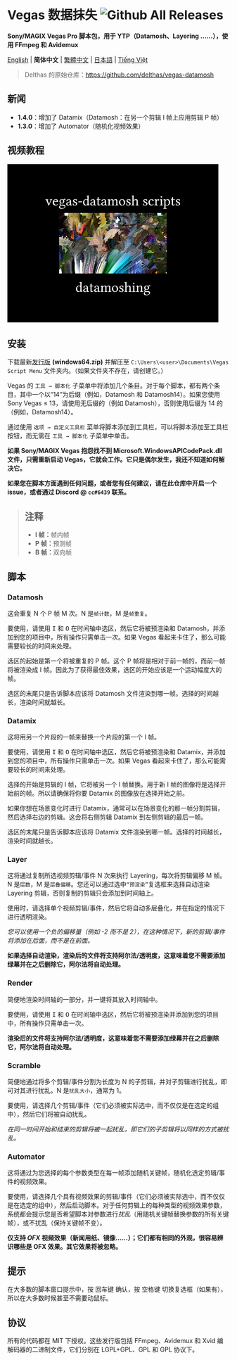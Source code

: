 # Vegas 数据抹失 ![Github All Releases](https://img.shields.io/github/downloads/delthas/vegas-datamosh/total.svg?style=flat-square)
**Sony/MAGIX Vegas Pro 脚本包，用于 YTP（Datamosh、Layering ……），使用 FFmpeg 和 Avidemux**

[English](README.md) | **简体中文** | [繁體中文](README_zh-TW.md) | [日本語](README_ja-JP.md) | [Tiếng Việt](README_vi-VN.md)

> Delthas 的原始仓库：https://github.com/delthas/vegas-datamosh

## 新闻
- **1.4.0**：增加了 Datamix（Datamosh：在另一个剪辑 I 帧上应用剪辑 P 帧）
- **1.3.0**：增加了 Automator（随机化视频效果）

## 视频教程
[![youtube video tutorial](0.jpg)](https://www.youtube.com/watch?v=6D2lW6H0bb8)
<!-- Raw image link: https://img.youtube.com/vi/6D2lW6H0bb8/0.jpg -->

## 安装
下载最新[发行版](../releases/latest) **(windows64.zip)** 并解压至 ```C:\Users\<user>\Documents\Vegas Script Menu``` 文件夹内。（如果文件夹不存在，请创建它。）

Vegas 的 `工具 → 脚本化` 子菜单中将添加几个条目。对于每个脚本，都有两个条目，其中一个以“14”为后缀（例如，Datamosh 和 Datamosh14）。如果您使用 Sony Vegas ≤ 13，请使用无后缀的（例如 Datamosh），否则使用后缀为 14 的（例如，Datamosh14）。

通过使用 `选项 → 自定义工具栏` 菜单将脚本添加到工具栏，可以将脚本添加至工具栏按钮，而无需在 `工具 → 脚本化` 子菜单中单击。

**如果 Sony/MAGIX Vegas 抱怨找不到 Microsoft.WindowsAPICodePack.dll 文件，只需重新启动 Vegas，它就会工作。它只是偶尔发生，我还不知道如何解决它。**

**如果您在脚本方面遇到任何问题，或者您有任何建议，请在此仓库中开启一个 issue，或者通过 Discord @ `cc#6439` 联系。**

> ## 注释
> * **I 帧：**<wbr />帧内帧
> * **P 帧：**<wbr />预测帧
> * **B 帧：**<wbr />双向帧

## 脚本

### Datamosh
这会重复 N 个 P 帧 M 次。N 是`帧计数`，M 是`帧重复`。

要使用，请使用 <kbd>I</kbd> 和 <kbd>O</kbd> 在时间轴中选区，然后它将被预渲染和 Datamosh，并添加到您的项目中，所有操作只需单击一次。如果 Vegas 看起来卡住了，那么可能需要较长的时间来处理。

选区的起始是第一个将被重复的 P 帧。这个 P 帧将是相对于前一帧的，而前一帧将被渲染成 I 帧。因此为了获得最佳效果，选区的开始应该是一个运动幅度大的帧。

选区的末尾只是告诉脚本应该将 Datamosh 文件渲染到哪一帧。选择的时间越长，渲染时间就越长。

### Datamix
这将用另一个片段的一帧来替换一个片段的第一个 I 帧。

要使用，请使用 <kbd>I</kbd> 和 <kbd>O</kbd> 在时间轴中选区，然后它将被预渲染和 Datamix，并添加到您的项目中，所有操作只需单击一次。如果 Vegas 看起来卡住了，那么可能需要较长的时间来处理。

选择的开始是剪辑的 I 帧，它将被另一个 I 帧替换。用于新 I 帧的图像将是选择开始前的帧。所以请确保将你要 Datamix 的图像放在选择开始之前。

如果你想在场景变化时进行 Datamix，通常可以在场景变化的那一帧分割剪辑，然后选择右边的剪辑。这会将右侧剪辑 Datamix 到左侧剪辑的最后一帧。

选区的末尾只是告诉脚本应该将 Datamix 文件渲染到哪一帧。选择的时间越长，渲染时间就越长。

### Layer
这将通过复制所选视频剪辑/事件 N 次来执行 Layering，每次将剪辑偏移 M 帧。N 是`层数`，M 是`层叠偏移`。您还可以通过选中`“预渲染”`复选框来选择自动渲染 Layering 剪辑，否则复制的剪辑只会添加到时间轴上。

使用时，请选择单个视频剪辑/事件，然后它将自动多层叠化，并在指定的情况下进行透明渲染。

*您可以使用一个负的偏移量（例如 -2 而不是 2），在这种情况下，新的剪辑/事件将添加在后面，而不是在前面。*

**如果选择自动渲染，渲染后的文件将支持阿尔法/透明度，这意味着您不需要添加绿幕并在之后删除它，阿尔法将自动处理。**

### Render
简便地渲染时间轴的一部分，并一键将其放入时间轴中。

要使用，请使用 <kbd>I</kbd> 和 <kbd>O</kbd> 在时间轴中选区，然后它将被预渲染并添加到您的项目中，所有操作只需单击一次。

**渲染后的文件将支持阿尔法/透明度，这意味着您不需要添加绿幕并在之后删除它，阿尔法将自动处理。**

### Scramble
简便地通过将多个剪辑/事件分割为长度为 N 的子剪辑，并对子剪辑进行扰乱，即可对其进行扰乱。N 是`扰乱大小`，通常为 1。

要使用，请选择几个剪辑/事件（它们必须被实际选中，而不仅仅是在选定的组中），然后它们将被自动扰乱。

*在同一时间开始和结束的剪辑将被一起扰乱，即它们的子剪辑将以同样的方式被扰乱。*

### Automator
这将通过为您选择的每个参数类型在每一帧添加随机关键帧，随机化选定剪辑/事件的视频效果。

要使用，请选择几个具有视频效果的剪辑/事件（它们必须被实际选中，而不仅仅是在选定的组中），然后启动脚本。对于任何剪辑上的每种类型的视频效果参数，系统都会提示您是否希望脚本对参数进行*扰乱*（用随机关键帧替换参数的所有关键帧），或不扰乱（保持关键帧不变）。

**仅支持 *OFX* 视频效果（新闻用纸、镜像……）；它们都有相同的外观，很容易辨识哪些是 OFX 效果。其它效果将被忽略。**

## 提示
在大多数的脚本窗口提示中，按 <kbd>回车键</kbd> 确认，按 <kbd>空格键</kbd> 切换复选框（如果有），所以在大多数时候甚至不需要动鼠标。

## 协议
所有的代码都在 MIT 下授权。这些发行版包括 FFmpeg、Avidemux 和 Xvid 编解码器的二进制文件，它们分别在 LGPL+GPL、GPL 和 GPL 协议下。
